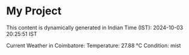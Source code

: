 # My Project

This content is dynamically generated in Indian Time (IST): 2024-10-03 20:25:51 IST


Current Weather in Coimbatore:
Temperature: 27.88 °C
Condition: mist
